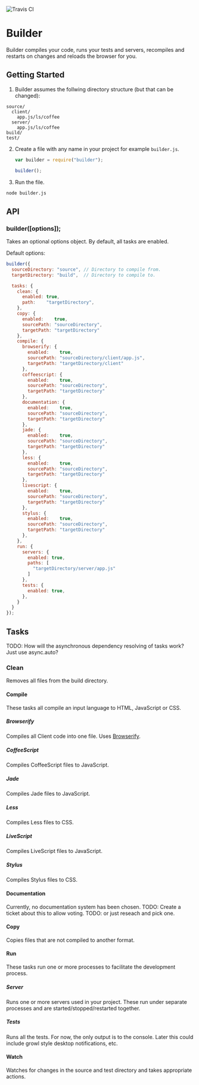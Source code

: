 ![Travis CI](https://travis-ci.org/Industrial/Builder.svg)

# Builder
Builder compiles your code, runs your tests and servers, recompiles and
restarts on changes and reloads the browser for you.

## Getting Started
1. Builder assumes the follwing directory structure (but that can be changed):
  ```
  source/
    client/
      app.js/ls/coffee
    server/
      app.js/ls/coffee
  build/
  test/
  ```

2. Create a file with any name in your project for example `builder.js`.
   ```javascript
   var builder = require("builder");

   builder();
   ```
3. Run the file.
  ```bash
  node builder.js

  ```

## API
### builder([options]);
Takes an optional options object. By default, all tasks are enabled.

Default options:
```javascript
builder({
  sourceDirectory: "source", // Directory to compile from.
  targetDirectory: "build",  // Directory to compile to.

  tasks: {
    clean: {
      enabled: true,
      path:    "targetDirectory",
    },
    copy: {
      enabled:    true,
      sourcePath: "sourceDirectory",
      targetPath: "targetDirectory"
    },
    compile: {
      browserify: {
        enabled:    true,
        sourcePath: "sourceDirectory/client/app.js",
        targetPath: "targetDirectory/client"
      },
      coffeescript: {
        enabled:    true,
        sourcePath: "sourceDirectory",
        targetPath: "targetDirectory"
      },
      documentation: {
        enabled:    true,
        sourcePath: "sourceDirectory",
        targetPath: "targetDirectory"
      },
      jade: {
        enabled:    true,
        sourcePath: "sourceDirectory",
        targetPath: "targetDirectory"
      },
      less: {
        enabled:    true,
        sourcePath: "sourceDirectory",
        targetPath: "targetDirectory"
      },
      livescript: {
        enabled:    true,
        sourcePath: "sourceDirectory",
        targetPath: "targetDirectory"
      },
      stylus: {
        enabled:    true,
        sourcePath: "sourceDirectory",
        targetPath: "targetDirectory"
      },
    },
    run: {
      servers: {
        enabled: true,
        paths: [
          "targetDirectory/server/app.js"
        ]
      },
      tests: {
        enabled: true,
      },
    }
  }
});
```

## Tasks
TODO: How will the asynchronous dependency resolving of tasks work? Just use
async.auto?

### Clean
Removes all files from the build directory.

#### Compile
These tasks all compile an input language to HTML, JavaScript or CSS.

##### Browserify
Compiles all Client code into one file. Uses
[Browserify](https://github.com/substack/node-browserify).

##### CoffeeScript
Compiles CoffeeScript files to JavaScript.

##### Jade
Compiles Jade files to JavaScript.

##### Less
Compiles Less files to CSS.

##### LiveScript
Compiles LiveScript files to JavaScript.

##### Stylus
Compiles Stylus files to CSS.

#### Documentation
Currently, no documentation system has been chosen.
TODO: Create a ticket about this to allow voting.
TODO: or just reseach and pick one.

#### Copy
Copies files that are not compiled to another format.

#### Run
These tasks run one or more processes to facilitate the development process.

##### Server
Runs one or more servers used in your project. These run under separate
processes and are started/stopped/restarted together.

##### Tests
Runs all the tests. For now, the only output is to the console. Later this
could include growl style desktop notifications, etc.

#### Watch
Watches for changes in the source and test directory and takes appropriate
actions.

